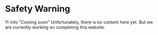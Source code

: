 # Safety Warning

!!! info "Coming soon"
    Unfortunately, there is no content here yet. But we are currently working on completing this website.
